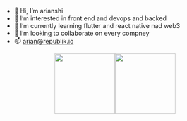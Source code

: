 - 👋 Hi, I’m arianshi
- 👀 I’m interested in front end and devops and backed
- 🌱 I’m currently learning flutter and react native nad web3
- 💞️ I’m looking to collaborate on every compney
- 📫 arian@republik.io
<div style="display:flex;flex-direction:row;justify-content: center;">
  <img height="137px" src="https://github-readme-stats.vercel.app/api?username=arianshirepublik&hide_title=false&hide_border=true&show_icons=trueline_height=21&text_color=000&icon_color=000&bg_color=0,ea6161,ffc64d,fffc4d,52fa5a&theme=graywhite"/>
  <img height="137px" src="https://github-readme-stats.vercel.app/api/top-langs/?username=arianshirepublik&hide_title=false&hide_border=true&layout=compact&langs_count=6&text_color=000&icon_color=fff&bg_color=0,52fa5a,4dfcff,c64dff&theme=graywhite"/>
</div>
